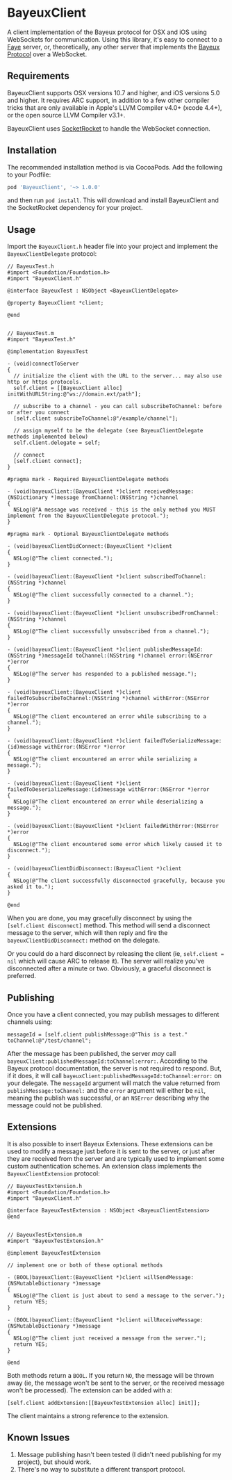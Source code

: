 # BayeuxClient

A client implementation of the Bayeux protocol for OSX and iOS using WebSockets for communication. Using this library, it's easy to connect to a [Faye](http://faye.jcoglan.com/) server, or, theoretically, any other server that implements the [Bayeux Protocol](http://svn.cometd.org/trunk/bayeux/bayeux.html) over a WebSocket.

## Requirements

BayeuxClient supports OSX versions 10.7 and higher, and iOS versions 5.0 and higher. It requires ARC support, in addition to a few other compiler tricks that are only available in Apple's LLVM Compiler v4.0+ (xcode 4.4+), or the open source LLVM Compiler v3.1+.

BayeuxClient uses [SocketRocket](https://github.com/square/SocketRocket) to handle the WebSocket connection.

## Installation

The recommended installation method is via CocoaPods. Add the following to your Podfile:

```ruby
pod 'BayeuxClient', '~> 1.0.0'
```

and then run `pod install`. This will download and install BayeuxClient and the SocketRocket dependency for your project.

## Usage

Import the `BayeuxClient.h` header file into your project and implement the `BayeuxClientDelegate` protocol:

```objc
// BayeuxTest.h
#import <Foundation/Foundation.h>
#import "BayeuxClient.h"

@interface BayeuxTest : NSObject <BayeuxClientDelegate>

@property BayeuxClient *client;

@end


// BayeuxTest.m
#import "BayeuxTest.h"

@implementation BayeuxTest

- (void)connectToServer
{
  // initialize the client with the URL to the server... may also use http or https protocols.
  self.client = [[BayeuxClient alloc] initWithURLString:@"ws://domain.ext/path"];

  // subscribe to a channel - you can call subscribeToChannel: before or after you connect
  [self.client subscribeToChannel:@"/example/channel"];

  // assign myself to be the delegate (see BayeuxClientDelegate methods implemented below)
  self.client.delegate = self;

  // connect
  [self.client connect];
}

#pragma mark - Required BayeuxClientDelegate methods

- (void)bayeuxClient:(BayeuxClient *)client receivedMessage:(NSDictionary *)message fromChannel:(NSString *)channel
{
  NSLog(@"A message was received - this is the only method you MUST implement from the BayeuxClientDelegate protocol.");
}

#pragma mark - Optional BayeuxClientDelegate methods

- (void)bayeuxClientDidConnect:(BayeuxClient *)client
{
  NSLog(@"The client connected.");
}

- (void)bayeuxClient:(BayeuxClient *)client subscribedToChannel:(NSString *)channel
{
  NSLog(@"The client successfully connected to a channel.");
}

- (void)bayeuxClient:(BayeuxClient *)client unsubscribedFromChannel:(NSString *)channel
{
  NSLog(@"The client successfully unsubscribed from a channel.");
}

- (void)bayeuxClient:(BayeuxClient *)client publishedMessageId:(NSString *)messageId toChannel:(NSString *)channel error:(NSError *)error
{
  NSLog(@"The server has responded to a published message.");
}

- (void)bayeuxClient:(BayeuxClient *)client failedToSubscribeToChannel:(NSString *)channel withError:(NSError *)error
{
  NSLog(@"The client encountered an error while subscribing to a channel.");
}

- (void)bayeuxClient:(BayeuxClient *)client failedToSerializeMessage:(id)message withError:(NSError *)error
{
  NSLog(@"The client encountered an error while serializing a message.");
}

- (void)bayeuxClient:(BayeuxClient *)client failedToDeserializeMessage:(id)message withError:(NSError *)error
{
  NSLog(@"The client encountered an error while deserializing a message.");
}

- (void)bayeuxClient:(BayeuxClient *)client failedWithError:(NSError *)error
{
  NSLog(@"The client encountered some error which likely caused it to disconnect.");
}

- (void)bayeuxClientDidDisconnect:(BayeuxClient *)client
{
  NSLog(@"The client successfully disconnected gracefully, because you asked it to.");
}

@end
```

When you are done, you may gracefully disconnect by using the `[self.client disconnect]` method. This method will send a disconnect message to the server, which will then reply and fire the `bayeuxClientDidDisconnect:` method on the delegate.

Or you could do a hard disconnect by releasing the client (ie, `self.client = nil` which will cause ARC to release it). The server will realize you've disconnected after a minute or two. Obviously, a graceful disconnect is preferred.

## Publishing

Once you have a client connected, you may publish messages to different channels using:

```objc
messageId = [self.client publishMessage:@"This is a test." toChannel:@"/test/channel";
```

After the message has been published, the server *may* call `bayeuxClient:publishedMessageId:toChannel:error:`. According to the Bayeux protocol documentation, the server is not required to respond. But, if it does, it will call `bayeuxClient:publishedMessageId:toChannel:error:` on your delegate. The `messageId` argument will match the value returned from `publishMessage:toChannel:` and the `error` argument will either be `nil`, meaning the publish was successful, or an `NSError` describing why the message could not be published.

## Extensions

It is also possible to insert Bayeux Extensions. These extensions can be used to modify a message just before it is sent to the server, or just after they are received from the server and are typically used to implement some custom authentication schemes. An extension class implements the `BayeuxClientExtension` protocol:

```objc
// BayeuxTestExtension.h
#import <Foundation/Foundation.h>
#import "BayeuxClient.h"

@interface BayeuxTestExtension : NSObject <BayeuxClientExtension>
@end


// BayeuxTestExtension.m
#import "BayeuxTestExtension.h"

@implement BayeuxTestExtension

// implement one or both of these optional methods

- (BOOL)bayeuxClient:(BayeuxClient *)client willSendMessage:(NSMutableDictionary *)message
{
  NSLog(@"The client is just about to send a message to the server.");
  return YES;
}

- (BOOL)bayeuxClient:(BayeuxClient *)client willReceiveMessage:(NSMutableDictionary *)message
{
  NSLog(@"The client just received a message from the server.");
  return YES;
}

@end
```

Both methods return a `BOOL`. If you return `NO`, the message will be thrown away (ie, the message won't be sent to the server, or the received message won't be processed). The extension can be added with a:

```objc
[self.client addExtension:[[BayeuxTestExtension alloc] init]];
```

The client maintains a strong reference to the extension.

## Known Issues

1. Message publishing hasn't been tested (I didn't need publishing for my project), but should work.
2. There's no way to substitute a different transport protocol.

